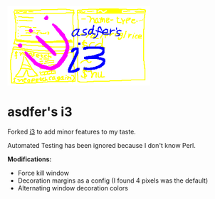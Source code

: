 ![splash](splash.png "neofetch 4 ever 4 no reason")

# asdfer's i3
Forked [i3](https://github.com/i3/i3) to add minor features to my taste.

Automated Testing has been ignored because I don't know Perl.

**Modifications:**
- Force kill window
- Decoration margins as a config (I found 4 pixels was the default)
- Alternating window decoration colors
